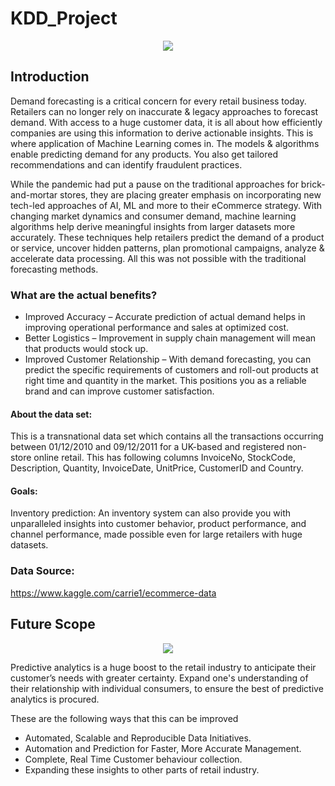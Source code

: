 # KDD_Project

<p align="center">
  <img src="https://www.pixelpool.com/wp-content/uploads/2018/12/retail-solutions-770x516.png" />
</p>

## Introduction
Demand forecasting is a critical concern for every retail business today. Retailers can no longer rely on inaccurate & legacy approaches to forecast demand. With access to a huge customer data, it is all about how efficiently companies are using this information to derive actionable insights. This is where application of Machine Learning comes in. The models & algorithms enable predicting demand for any products. You also get tailored recommendations and can identify fraudulent practices.

While the pandemic had put a pause on the traditional approaches for brick-and-mortar stores, they are placing greater emphasis on incorporating new tech-led approaches of AI, ML and more to their eCommerce strategy. With changing market dynamics and consumer demand, machine learning algorithms help derive meaningful insights from larger datasets more accurately. These techniques help retailers predict the demand of a product or service, uncover hidden patterns, plan promotional campaigns, analyze & accelerate data processing. All this was not possible with the traditional forecasting methods.

  ### What are the actual benefits?
  * Improved Accuracy – Accurate prediction of actual demand helps in improving operational performance and sales at optimized cost.
  * Better Logistics – Improvement in supply chain management will mean that products would stock up.
  * Improved Customer Relationship – With demand forecasting, you can predict the specific requirements of customers and roll-out products at right time and quantity in the market. This positions you as a reliable brand and can improve customer satisfaction.

#### About the data set:
This is a transnational data set which contains all the transactions occurring between 01/12/2010 and 09/12/2011 for a UK-based and registered non-store online retail. This has following columns InvoiceNo, StockCode, Description, Quantity, InvoiceDate, UnitPrice, CustomerID and Country.

#### Goals:
Inventory prediction:
  An inventory system can also provide you with unparalleled insights into customer behavior, product performance, and channel performance, made possible even for large retailers with huge datasets.

### Data Source:
https://www.kaggle.com/carrie1/ecommerce-data

## Future Scope

<p align="center">
  <img src="https://www.comtecinfo.com/rpa/wp-content/uploads/2017/10/How-Data-Analytics-in-Retail-Industry-Can-Help-You-Predict-the-Future.jpg" />
</p>

Predictive analytics is a huge boost to the retail industry to anticipate their customer’s needs with greater certainty. Expand one's understanding of their relationship with individual consumers, to ensure the best of predictive analytics is procured. 

These are the following ways that this can be improved
* Automated, Scalable and Reproducible Data Initiatives.
* Automation and Prediction for Faster, More Accurate Management.
* Complete, Real Time Customer behaviour collection.
* Expanding these insights to other parts of retail industry.
